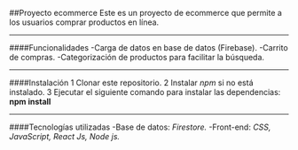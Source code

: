 ##Proyecto ecommerce
Este es un proyecto de ecommerce que permite a los usuarios comprar productos en línea.

---

####Funcionalidades
-Carga de datos en base de datos (Firebase).
-Carrito de compras.
-Categorización de productos para facilitar la búsqueda.

---

####Instalación
1 Clonar este repositorio.
2 Instalar *npm* si no está instalado.
3 Ejecutar el siguiente comando para instalar las dependencias: **npm install**


---

####Tecnologías utilizadas
-Base de datos: *Firestore.*
-Front-end: *CSS, JavaScript, React Js, Node js.*